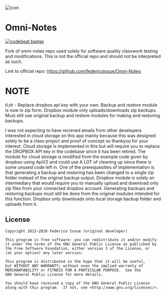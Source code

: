  ![icon](assets/logo.png)

Omni-Notes
==========


[![codebeat badge](https://codebeat.co/badges/d4322c00-0e03-4389-907c-4bf0e1606b68)](https://codebeat.co/projects/github-com-vexusia-omni-notes-classedits-develop)

Fork of omni-notes repo used solely for software quality classwork testing and modifications. This is not the official repo and should not be interpreted as such.

Link to official repo: https://github.com/federicoiosue/Omni-Notes


NOTE
==========
tl;dr - Replace dropbox api key with your own. Backup and restore module is now in zip form. Dropbox module only uploads/downloads zip backups. Must still use original backup and restore modules for making and restoring backups.


I was not expecting to have recieved emails from other developers interested in cloud storage on this app mainly because this was designed solely to be a class project and proof of concept so thankyou for your interest. Cloud storage is implemented in this but will require you to replace the DROPBOX API key in the codebase since it has been retired. The module for cloud storage is modified from the example code given by dropbox using ApiV2 and could use A LOT of cleaning up since there is some unused code left in. One of the prerequesities of implementation is that generating a backup and restoring has been changed to a single zip folder instead of the original backup output. Dropbox module is solely an intermediary that would require you to manually upload and download only zip files from your connected dropbox account. Generating backups and restoring backups must still be done from the original modules intended for this function. Dropbox only downloads onto local storage backup folder and uploads from it.






## License


    Copyright 2013-2018 Federico Iosue (original developer)
    
    This program is free software: you can redistribute it and/or modify
    it under the terms of the GNU General Public License as published by
    the Free Software Foundation, either version 3 of the License, or
    (at your option) any later version.
    
    This program is distributed in the hope that it will be useful,
    but WITHOUT ANY WARRANTY; without even the implied warranty of
    MERCHANTABILITY or FITNESS FOR A PARTICULAR PURPOSE.  See the
    GNU General Public License for more details.
    
    You should have received a copy of the GNU General Public License
    along with this program.  If not, see <http://www.gnu.org/licenses/>.


[2]: https://crowdin.net/project/omni-notes/
[2]: https://crowdin.net/project/omni-notes/
